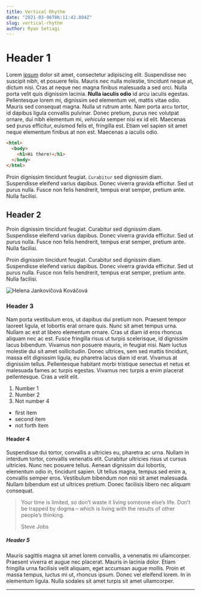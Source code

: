 ```yaml
---
title: Vertical Rhythm
date: "2021-03-06T06:11:42.804Z"
slug: vertical-rhythm
author: Ryan Setiagi
---
```


# Header 1

Lorem [ipsum](https://www.lipsum.com/feed/html) dolor sit amet, consectetur adipiscing elit. Suspendisse nec suscipit nibh, et posuere felis. Mauris nec nulla molestie, tincidunt neque at, dictum nisi. Cras at neque nec magna finibus malesuada a sed orci. Nulla porta velit quis dignissim lacinia. **Nulla iaculis odio** id arcu iaculis egestas. Pellentesque lorem mi, dignissim sed elementum vel, mattis vitae odio. Mauris sed consequat magna. Nulla ut rutrum ante. Nam porta arcu tortor, id dapibus ligula convallis pulvinar. Donec pretium, purus nec volutpat ornare, dui nibh elementum mi, _vehicula_ semper nisi ex id elit. Maecenas sed purus efficitur, euismod felis et, fringilla est. Etiam vel sapien sit amet neque elementum finibus at non est. Maecenas a iaculis
odio.

```html
<html>
  <body>
    <h1>Hi there!</h1>
  </body>
</html>
```

Proin dignissim tincidunt feugiat. `Curabitur` sed dignissim diam. Suspendisse eleifend varius dapibus. Donec viverra gravida efficitur. Sed ut purus nulla. Fusce non felis hendrerit, tempus erat semper, pretium ante. Nulla facilisi.

## Header 2

Proin dignissim tincidunt feugiat. Curabitur sed dignissim diam. Suspendisse eleifend varius dapibus. Donec viverra gravida efficitur. Sed ut purus nulla. Fusce non felis hendrerit, tempus erat semper, pretium ante. Nulla facilisi.

Proin dignissim tincidunt feugiat. Curabitur sed dignissim diam. Suspendisse eleifend varius dapibus. Donec viverra gravida efficitur. Sed ut purus nulla. Fusce non felis hendrerit, tempus erat semper, pretium ante. Nulla facilisi.

![Helena Jankovičová Kováčová](https://images.unsplash.com/photo-1614951951198-d63497b40aaa?ixid=MXwxMjA3fDB8MHxwaG90by1wYWdlfHx8fGVufDB8fHw%3D&ixlib=rb-1.2.1&auto=format&fit=crop&w=1353&q=80)

### Header 3

Nam porta vestibulum eros, ut dapibus dui pretium non. Praesent tempor laoreet ligula, et lobortis erat ornare quis. Nunc sit amet tempus urna. Nullam ac est at libero elementum ornare. Cras ut diam id eros rhoncus aliquam nec ac est. Fusce fringilla risus ut turpis scelerisque, id dignissim lacus bibendum. Vivamus non posuere mauris, in feugiat nisi. Nam luctus molestie dui sit amet sollicitudin. Donec ultrices, sem sed mattis tincidunt, massa elit dignissim ligula, eu pharetra lacus diam id erat. Vivamus at dignissim tellus. Pellentesque habitant morbi tristique senectus et netus et malesuada fames ac turpis egestas. Vivamus nec turpis a enim placerat pellentesque. Cras a velit elit.

1. Number 1
2. Number 2
3. Not number 4

- first item
- second item
- not forth item

#### Header 4

Suspendisse dui tortor, convallis a ultricies eu, pharetra ac urna. Nullam in interdum tortor, convallis venenatis elit. Curabitur ultricies risus ut cursus ultricies. Nunc nec posuere tellus. Aenean dignissim dui lobortis, elementum odio in, tincidunt sapien. Ut tellus magna, tempus sed enim a, convallis semper eros. Vestibulum bibendum non nisi sit amet malesuada. Nullam bibendum est ut ultrices pretium. Donec facilisis libero nec aliquam consequat.

> Your time is limited, so don’t waste it living someone else’s life. Don’t be trapped by dogma – which is living with the results of other people’s thinking.
>
> Steve Jobs

##### Header 5

Mauris sagittis magna sit amet lorem convallis, a venenatis mi ullamcorper. Praesent viverra et augue nec placerat. Mauris in lacinia dolor. Etiam fringilla urna facilisis velit aliquam, eget accumsan augue mollis. Proin et massa tempus, luctus mi ut, rhoncus ipsum. Donec vel eleifend lorem. In in elementum ligula. Nulla sodales sit amet turpis sit amet ullamcorper.

---
